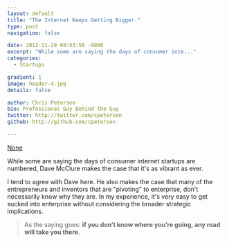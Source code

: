 ```yaml
---
layout: default
title: "The Internet Keeps Getting Bigger."
type: post
navigation: false

date: 2012-11-29 08:53:58 -0800
excerpt: "While some are saying the days of consumer inte..."
categories:
  - Startups

gradient: 1
image: header-4.jpg
details: false

author: Chris Petersen
bio: Professional Guy Behind the Guy
twitter: http://twitter.com/cpetersen
github: http://github.com/cpetersen

---
```


<script async src="https://static.medium.com/embed.js"></script><a class="m-story" data-collapsed="true" href="https://500hats.com/what-hasnt-changed?gi=84acf92acee1">None</a>

While some are saying the days of consumer internet startups are numbered, Dave McClure makes the case that it's as vibrant as ever.

I tend to agree with Dave here. He also makes the case that many of the entrepreneurs and inventors that are "pivoting" to enterprise, don't necessarily know why they are. In my experience, it's very easy to get sucked into enterprise without considering the broader strategic implications.

 > As the saying goes: __if you don’t know where you’re going, any road will take you there__.


